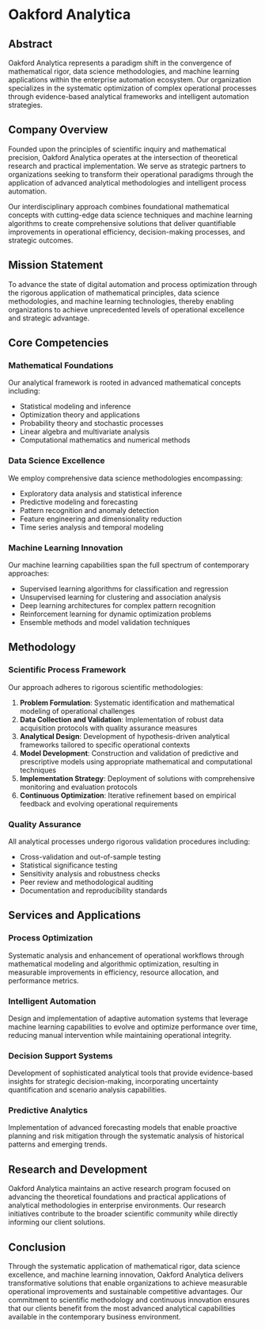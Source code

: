 # Oakford Analytica

## Abstract

Oakford Analytica represents a paradigm shift in the convergence of mathematical rigor, data science methodologies, and machine learning applications within the enterprise automation ecosystem. Our organization specializes in the systematic optimization of complex operational processes through evidence-based analytical frameworks and intelligent automation strategies.

## Company Overview

Founded upon the principles of scientific inquiry and mathematical precision, Oakford Analytica operates at the intersection of theoretical research and practical implementation. We serve as strategic partners to organizations seeking to transform their operational paradigms through the application of advanced analytical methodologies and intelligent process automation.

Our interdisciplinary approach combines foundational mathematical concepts with cutting-edge data science techniques and machine learning algorithms to create comprehensive solutions that deliver quantifiable improvements in operational efficiency, decision-making processes, and strategic outcomes.

## Mission Statement

To advance the state of digital automation and process optimization through the rigorous application of mathematical principles, data science methodologies, and machine learning technologies, thereby enabling organizations to achieve unprecedented levels of operational excellence and strategic advantage.

## Core Competencies

### Mathematical Foundations
Our analytical framework is rooted in advanced mathematical concepts including:
- Statistical modeling and inference
- Optimization theory and applications
- Probability theory and stochastic processes
- Linear algebra and multivariate analysis
- Computational mathematics and numerical methods

### Data Science Excellence
We employ comprehensive data science methodologies encompassing:
- Exploratory data analysis and statistical inference
- Predictive modeling and forecasting
- Pattern recognition and anomaly detection
- Feature engineering and dimensionality reduction
- Time series analysis and temporal modeling

### Machine Learning Innovation
Our machine learning capabilities span the full spectrum of contemporary approaches:
- Supervised learning algorithms for classification and regression
- Unsupervised learning for clustering and association analysis
- Deep learning architectures for complex pattern recognition
- Reinforcement learning for dynamic optimization problems
- Ensemble methods and model validation techniques

## Methodology

### Scientific Process Framework

Our approach adheres to rigorous scientific methodologies:

1. **Problem Formulation**: Systematic identification and mathematical modeling of operational challenges
2. **Data Collection and Validation**: Implementation of robust data acquisition protocols with quality assurance measures
3. **Analytical Design**: Development of hypothesis-driven analytical frameworks tailored to specific operational contexts
4. **Model Development**: Construction and validation of predictive and prescriptive models using appropriate mathematical and computational techniques
5. **Implementation Strategy**: Deployment of solutions with comprehensive monitoring and evaluation protocols
6. **Continuous Optimization**: Iterative refinement based on empirical feedback and evolving operational requirements

### Quality Assurance

All analytical processes undergo rigorous validation procedures including:
- Cross-validation and out-of-sample testing
- Statistical significance testing
- Sensitivity analysis and robustness checks
- Peer review and methodological auditing
- Documentation and reproducibility standards

## Services and Applications

### Process Optimization
Systematic analysis and enhancement of operational workflows through mathematical modeling and algorithmic optimization, resulting in measurable improvements in efficiency, resource allocation, and performance metrics.

### Intelligent Automation
Design and implementation of adaptive automation systems that leverage machine learning capabilities to evolve and optimize performance over time, reducing manual intervention while maintaining operational integrity.

### Decision Support Systems
Development of sophisticated analytical tools that provide evidence-based insights for strategic decision-making, incorporating uncertainty quantification and scenario analysis capabilities.

### Predictive Analytics
Implementation of advanced forecasting models that enable proactive planning and risk mitigation through the systematic analysis of historical patterns and emerging trends.

## Research and Development

Oakford Analytica maintains an active research program focused on advancing the theoretical foundations and practical applications of analytical methodologies in enterprise environments. Our research initiatives contribute to the broader scientific community while directly informing our client solutions.

## Conclusion

Through the systematic application of mathematical rigor, data science excellence, and machine learning innovation, Oakford Analytica delivers transformative solutions that enable organizations to achieve measurable operational improvements and sustainable competitive advantages. Our commitment to scientific methodology and continuous innovation ensures that our clients benefit from the most advanced analytical capabilities available in the contemporary business environment.
